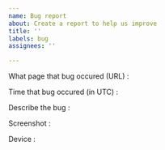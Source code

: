 ```yaml
---
name: Bug report
about: Create a report to help us improve
title: ''
labels: bug
assignees: ''

---
```


What page that bug occured (URL) :

Time that bug occured (in UTC) :

Describe the bug :

Screenshot :

Device :
